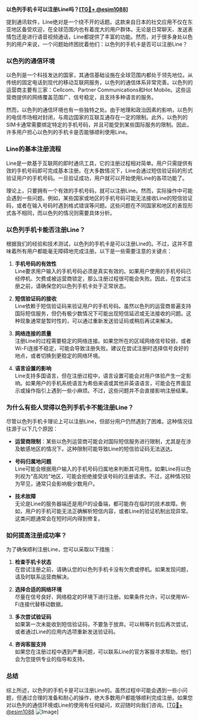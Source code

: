 **以色列手机卡可以注册Line吗？[[TG💪+ @esim1088](https://t.me/s/esim1088)]**

提到通讯软件，Line绝对是一个绕不开的话题。这款来自日本的社交应用不仅在东亚地区备受欢迎，在全球范围内也有着庞大的用户群体。无论是日常聊天、发送表情包还是进行语音视频通话，Line都提供了丰富的功能。然而，对于很多身处以色列的用户来说，一个问题始终困扰着他们：以色列的手机卡是否可以注册Line？

### **以色列的通信环境**

以色列是一个科技发达的国家，其通信基础设施在全球范围内都处于领先地位。从传统的固定电话到现代的移动互联网服务，以色列的通信体系非常完善。以色列的运营商主要有三家：Cellcom、Partner Communications和Hot Mobile。这些运营商提供的网络覆盖范围广、信号稳定，且支持多种语言的服务。

然而，以色列的通信环境也有一些独特之处。由于地理和政治因素的影响，以色列的电信市场相对封闭，与周边国家的互联互通存在一定的限制。此外，以色列的SIM卡通常需要绑定特定的手机号码，并且可能受到某些国际服务的限制。因此，许多用户担心以色列的手机卡是否能够顺利使用Line。

### **Line的基本注册流程**

Line是一款基于互联网的即时通讯工具，它的注册过程相对简单。用户只需提供有效的手机号码即可完成基本注册。在大多数情况下，Line会通过短信验证码的形式验证用户的手机号码。一旦验证成功，用户就可以开始使用Line的各项功能了。

理论上，只要拥有一个有效的手机号码，就可以注册Line。然而，实际操作中可能会遇到一些问题。例如，某些国家或地区的手机号码可能无法接收Line的短信验证码，或者在输入号码时遇到格式错误等问题。这些问题在不同国家和地区的表现形式各不相同，而以色列的情况则需要具体分析。

### **以色列手机卡能否注册Line？**

根据我们的经验和技术测试，以色列的手机卡是可以注册Line的。不过，这并不意味着所有用户都能毫无障碍地完成注册。以下是一些需要注意的关键点：

1. **手机号码的有效性**  
   Line要求用户输入的手机号码必须是真实有效的。如果用户使用的手机号码已经停机、欠费或被运营商锁定，那么注册过程很可能会失败。因此，在尝试注册之前，请确保您的以色列手机卡处于正常状态。

2. **短信验证码的接收**  
   Line依赖于短信验证码来验证用户的手机号码。虽然以色列的运营商普遍支持国际短信服务，但仍有极少数情况下可能出现短信延迟或无法接收的问题。这种现象通常是暂时性的，可以通过重新发送验证码或稍后再试来解决。

3. **网络连接的质量**  
   注册Line的过程需要稳定的网络连接。如果您所在的区域网络信号较弱，或者Wi-Fi连接不稳定，可能会导致注册失败。建议在尝试注册时选择信号良好的地点，或者切换到更稳定的网络环境。

4. **语言设置的影响**  
   Line支持多国语言，但在注册过程中，语言设置可能会对用户体验产生一定影响。如果用户的手机系统语言为希伯来语或其他非英语语言，可能会在界面显示或操作指引上遇到一些小麻烦。不过，这些问题并不会直接影响注册结果。

### **为什么有些人觉得以色列手机卡不能注册Line？**

尽管以色列手机卡理论上可以注册Line，但部分用户仍然遇到了困难。这种情况往往源于以下几个原因：

- **运营商限制**：某些以色列运营商可能会对国际短信服务进行限制，尤其是在涉及敏感地区的情况下。这种限制可能导致Line的短信验证码无法送达。
  
- **号码归属地问题**  
  Line可能会根据用户输入的手机号码归属地来判断其可用性。如果Line将以色列视为“高风险”地区，可能会拒绝接受该号码的注册请求。不过，这种情况较为罕见，通常只会影响极少数用户。

- **技术故障**  
  无论是Line的服务器端还是用户的设备端，都可能存在临时的技术故障。例如，用户的手机可能无法正确解析短信内容，或者Line的验证机制出现异常。这类问题通常会在短时间内得到修复。

### **如何提高注册成功率？**

为了确保顺利注册Line，您可以采取以下措施：

1. **检查手机卡状态**  
   在尝试注册之前，请确认您的以色列手机卡没有欠费或停机。如果发现问题，请及时联系运营商解决。

2. **选择合适的网络环境**  
   尽量在信号良好、网络稳定的环境下进行注册。如果条件允许，可以使用Wi-Fi连接代替移动数据。

3. **多次尝试验证码**  
   如果第一次未能收到短信验证码，不要急于放弃。可以稍等片刻后再次尝试，或者通过Line的应用内选项重新发送验证码。

4. **咨询客服支持**  
  如果您在注册过程中遇到严重问题，可以联系Line的官方客服寻求帮助。他们会为您提供专业的指导和支持。

### **总结**

综上所述，以色列的手机卡是可以注册Line的。虽然过程中可能会遇到一些小问题，但通过合理的准备和耐心的操作，绝大多数用户都能够顺利完成注册。如果您对以色列的通信环境或Line的使用有任何疑问，欢迎随时向我们咨询。[[TG💪+ @esim1088](https://t.me/s/esim1088) ![Image](https://i.postimg.cc/4NQfJmqS/Snipaste-2025-05-13-00-14-12.png)]